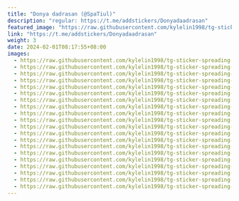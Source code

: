 ```yaml
---
title: "Donya dadrasan (@SpaTiul)"
description: "regular: https://t.me/addstickers/Donyadaadrasan"
featured_image: "https://raw.githubusercontent.com/kylelin1998/tg-sticker-spreading-worldwide-images/main/img/9eea855b-c119-4593-a5fd-7ad7cdc50186.jpg"
link: "https://t.me/addstickers/Donyadaadrasan"
weight: 3
date: 2024-02-01T08:17:55+08:00
images:
  - https://raw.githubusercontent.com/kylelin1998/tg-sticker-spreading-worldwide-images/main/img/9eea855b-c119-4593-a5fd-7ad7cdc50186.jpg
  - https://raw.githubusercontent.com/kylelin1998/tg-sticker-spreading-worldwide-images/main/img/ad095b17-14a1-4728-a8cd-b1e1c76d9497.jpg
  - https://raw.githubusercontent.com/kylelin1998/tg-sticker-spreading-worldwide-images/main/img/a46a713b-c96f-40a0-a79a-6256f2153b27.jpg
  - https://raw.githubusercontent.com/kylelin1998/tg-sticker-spreading-worldwide-images/main/img/2be618e3-9dcd-4b8b-8989-03f968ed4743.jpg
  - https://raw.githubusercontent.com/kylelin1998/tg-sticker-spreading-worldwide-images/main/img/95025558-7a8a-4cb1-a2e7-4a6f83537932.jpg
  - https://raw.githubusercontent.com/kylelin1998/tg-sticker-spreading-worldwide-images/main/img/6f947731-2dcc-459d-b922-2d609b3561b4.jpg
  - https://raw.githubusercontent.com/kylelin1998/tg-sticker-spreading-worldwide-images/main/img/e18f5ef5-20ae-4a56-8471-3c3592189b38.jpg
  - https://raw.githubusercontent.com/kylelin1998/tg-sticker-spreading-worldwide-images/main/img/32b21e9d-53a5-4d56-a4bd-604ae3c43a3b.jpg
  - https://raw.githubusercontent.com/kylelin1998/tg-sticker-spreading-worldwide-images/main/img/34a26491-6a33-4f76-81b2-d1dc31b6c1cd.jpg
  - https://raw.githubusercontent.com/kylelin1998/tg-sticker-spreading-worldwide-images/main/img/672a2077-eafe-41c1-b6f8-9679982fcf97.jpg
  - https://raw.githubusercontent.com/kylelin1998/tg-sticker-spreading-worldwide-images/main/img/b5988e02-60d9-4386-81c3-74b09a5070c0.jpg
  - https://raw.githubusercontent.com/kylelin1998/tg-sticker-spreading-worldwide-images/main/img/de6eadff-cc88-46a3-b621-11577aa8008c.jpg
  - https://raw.githubusercontent.com/kylelin1998/tg-sticker-spreading-worldwide-images/main/img/07525af7-6797-4d78-bbb8-f888c6975e8b.jpg
  - https://raw.githubusercontent.com/kylelin1998/tg-sticker-spreading-worldwide-images/main/img/8561a6af-4bf3-42c8-886c-67d749508f33.jpg
  - https://raw.githubusercontent.com/kylelin1998/tg-sticker-spreading-worldwide-images/main/img/a75be916-1bd9-48f4-bd2e-0407ce2fece8.jpg
  - https://raw.githubusercontent.com/kylelin1998/tg-sticker-spreading-worldwide-images/main/img/81bbd839-0b67-44b5-8a5e-d3154802d29b.jpg
  - https://raw.githubusercontent.com/kylelin1998/tg-sticker-spreading-worldwide-images/main/img/e549979e-2d21-4611-8aab-c1174ba6e955.jpg
  - https://raw.githubusercontent.com/kylelin1998/tg-sticker-spreading-worldwide-images/main/img/8938f0df-8ac7-4c9e-b959-e3cf923e2a55.jpg
  - https://raw.githubusercontent.com/kylelin1998/tg-sticker-spreading-worldwide-images/main/img/d1bd74b5-f063-4dde-9b44-b9e376b8748d.jpg
  - https://raw.githubusercontent.com/kylelin1998/tg-sticker-spreading-worldwide-images/main/img/12660b3d-a713-49e2-9e77-71a84e4d9235.jpg
---
```

